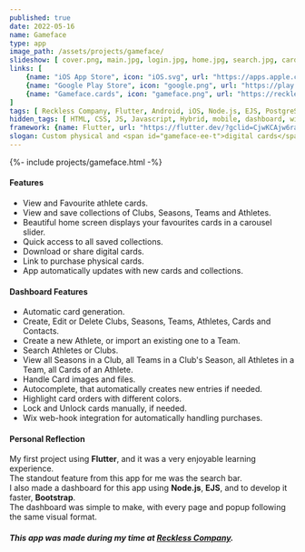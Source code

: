 ```yaml
---
published: true
date: 2022-05-16
name: Gameface
type: app
image_path: /assets/projects/gameface/
slideshow: [ cover.png, main.jpg, login.jpg, home.jpg, search.jpg, card.jpg, collection.jpg, usopen.jpg, lang.jpg ]
links: [
    {name: "iOS App Store", icon: "iOS.svg", url: "https://apps.apple.com/ae/app/gameface-cards/id1611587408"},
    {name: "Google Play Store", icon: "google.png", url: "https://play.google.com/store/apps/details?id=com.recklesscompany.gameface"},
    {name: "Gameface.cards", icon: "gameface.png", url: "https://recklesscomp.wixsite.com/gameface"},
]
tags: [ Reckless Company, Flutter, Android, iOS, Node.js, EJS, PostgreSQL ]
hidden_tags: [ HTML, CSS, JS, Javascript, Hybrid, mobile, dashboard, wix ]
framework: {name: Flutter, url: "https://flutter.dev/?gclid=CjwKCAjw6raYBhB7EiwABge5KietLLFWMugvgofOzRY-bv9b8iDsxH_DFjkTwh5Y9eiz74WNavqrWBoCDV4QAvD_BwE&gclsrc=aw.ds"}
slogan: Custom physical and <span id="gameface-ee-t">digital cards</span> available for athletes worldwide!
---
```

{%- include projects/gameface.html -%}

#### Features

- View and Favourite athlete cards.
- View and save collections of Clubs, Seasons, Teams and Athletes.
- Beautiful home screen displays your favourites cards in a carousel slider.
- Quick access to all saved collections.
- Download or share digital cards.
- Link to purchase physical cards.
- App automatically updates with new cards and collections.

#### Dashboard Features

- Automatic card generation.
- Create, Edit or Delete Clubs, Seasons, Teams, Athletes, Cards and Contacts.
- Create a new Athlete, or import an existing one to a Team.
- Search Athletes or Clubs.
- View all Seasons in a Club, all Teams in a Club's Season, all Athletes in a Team, all Cards of an Athlete.
- Handle Card images and files.
- Autocomplete, that automatically creates new entries if needed.
- Highlight card orders with different colors.
- Lock and Unlock cards manually, if needed.
- Wix web-hook integration for automatically handling purchases.

#### Personal Reflection

My first project using **Flutter**, and it was a very enjoyable learning experience.   
The standout feature from this app for me was the search bar.   
I also made a dashboard for this app using **Node.js**, **EJS**, and to develop it faster, **Bootstrap**.   
The dashboard was simple to make, with every page and popup following the same visual format.

##### This app was made during my time at [Reckless Company](https://www.recklesscompany.com).
